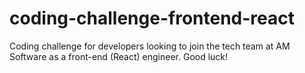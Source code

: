 # coding-challenge-frontend-react
Coding challenge for developers looking to join the tech team at AM Software as a front-end (React) engineer. Good luck!
